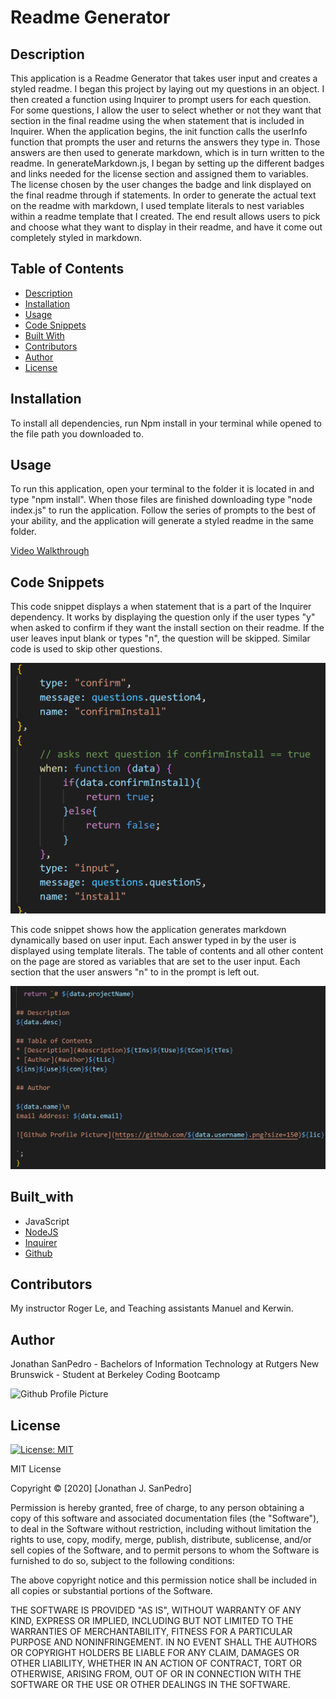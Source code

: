 # Readme Generator

## Description
This application is a Readme Generator that takes user input and creates a styled readme. I began this project by laying out my questions in an object. I then created a function using Inquirer to prompt users for each question. For some questions, I allow the user to select whether or not they want that section in the final readme using the when statement that is included in Inquirer. When the application begins, the init function calls the userInfo function that prompts the user and returns the answers they type in. Those answers are then used to generate markdown, which is in turn written to the readme. In generateMarkdown.js, I began by setting up the different badges and links needed for the license section and assigned them to variables. The license chosen by the user changes the badge and link displayed on the final readme through if statements. In order to generate the actual text on the readme with markdown, I used template literals to nest variables within a readme template that I created. The end result allows users to pick and choose what they want to display in their readme, and have it come out completely styled in markdown.
  
## Table of Contents
* [Description](#description)
* [Installation](#installation)
* [Usage](#usage)
* [Code Snippets](#code_snippets)
* [Built With](#built_with)
* [Contributors](#contributors)
* [Author](#author)
* [License](#license)


## Installation

To install all dependencies, run Npm install in your terminal while opened to the file path you downloaded to. 

## Usage

To run this application, open your terminal to the folder it is located in and type "npm install". When those files are finished downloading type "node index.js" to run the application. Follow the series of prompts to the best of your ability, and the application will generate a styled readme in the same folder. 

[Video Walkthrough](https://drive.google.com/file/d/1q1MFOdC1vALIYjOt360NORh10czgBYur/view)

## Code Snippets

This code snippet displays a when statement that is a part of the Inquirer dependency. It works by displaying the question only if the user types "y" when asked to confirm if they want the install section on their readme. If the user leaves input blank or types "n", the question will be skipped. Similar code is used to skip other questions.

![When Statement](./assets/confirmImage.png)

This code snippet shows how the application generates markdown dynamically based on user input. Each answer typed in by the user is displayed using template literals. The table of contents and all other content on the page are stored as variables that are set to the user input. Each section that the user answers "n" to in the prompt is left out. 

![Generate Markdown](./assets/createMarkdown.png)

## Built_with

* JavaScript
* [NodeJS](https://nodejs.org/en/)
* [Inquirer](https://www.npmjs.com/package/inquirer)
* [Github](https://github.com/)

## Contributors

My instructor Roger Le, and Teaching assistants Manuel and Kerwin.
  
## Author

Jonathan SanPedro - Bachelors of Information Technology at Rutgers New Brunswick - Student at Berkeley Coding Bootcamp
  
![Github Profile Picture](https://github.com/jsp117.png?size=150)

## License

[![License: MIT](https://img.shields.io/badge/License-MIT-yellow.svg)](https://opensource.org/licenses/MIT)

MIT License

Copyright &copy; [2020] [Jonathan J. SanPedro]

Permission is hereby granted, free of charge, to any person obtaining a copy
of this software and associated documentation files (the "Software"), to deal
in the Software without restriction, including without limitation the rights
to use, copy, modify, merge, publish, distribute, sublicense, and/or sell
copies of the Software, and to permit persons to whom the Software is
furnished to do so, subject to the following conditions:

The above copyright notice and this permission notice shall be included in all
copies or substantial portions of the Software.

THE SOFTWARE IS PROVIDED "AS IS", WITHOUT WARRANTY OF ANY KIND, EXPRESS OR
IMPLIED, INCLUDING BUT NOT LIMITED TO THE WARRANTIES OF MERCHANTABILITY,
FITNESS FOR A PARTICULAR PURPOSE AND NONINFRINGEMENT. IN NO EVENT SHALL THE
AUTHORS OR COPYRIGHT HOLDERS BE LIABLE FOR ANY CLAIM, DAMAGES OR OTHER
LIABILITY, WHETHER IN AN ACTION OF CONTRACT, TORT OR OTHERWISE, ARISING FROM,
OUT OF OR IN CONNECTION WITH THE SOFTWARE OR THE USE OR OTHER DEALINGS IN THE
SOFTWARE.